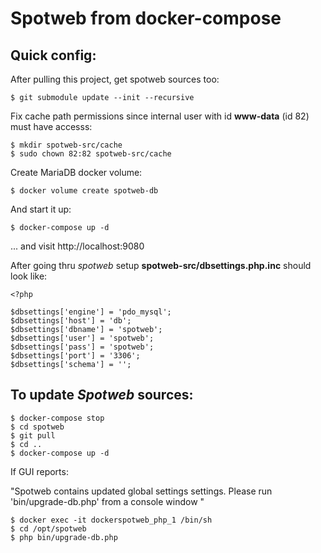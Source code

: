 Spotweb from docker-compose
===========================

Quick config:
-------------

After pulling this project, get spotweb sources too:

```
$ git submodule update --init --recursive
```

Fix cache path permissions since internal user with id **www-data** (id 82) must have accesss:

```
$ mkdir spotweb-src/cache
$ sudo chown 82:82 spotweb-src/cache
```

Create MariaDB docker volume:

```
$ docker volume create spotweb-db
```

And start it up:

```
$ docker-compose up -d
```

... and visit http://localhost:9080


After going thru *spotweb* setup **spotweb-src/dbsettings.php.inc** should look like:

```
<?php

$dbsettings['engine'] = 'pdo_mysql';
$dbsettings['host'] = 'db';
$dbsettings['dbname'] = 'spotweb';
$dbsettings['user'] = 'spotweb';
$dbsettings['pass'] = 'spotweb';
$dbsettings['port'] = '3306';
$dbsettings['schema'] = '';
```

To update *Spotweb* sources:
----------------------------


```
$ docker-compose stop
$ cd spotweb
$ git pull
$ cd ..
$ docker-compose up -d
```

If GUI reports:

"Spotweb contains updated global settings settings. Please run 'bin/upgrade-db.php' from a console window "

```
$ docker exec -it dockerspotweb_php_1 /bin/sh
$ cd /opt/spotweb
$ php bin/upgrade-db.php
```

